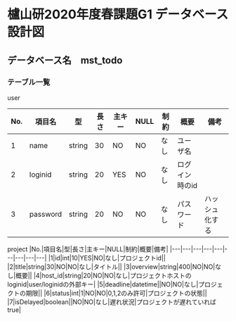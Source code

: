 # 櫨山研2020年度春課題G1 データベース設計図

## データベース名　mst_todo

### テーブル一覧
user

|No.|項目名|型|長さ|主キー|NULL|制約|概要|備考|
|---|---|---|---|---|---|---|---|---|
|1|name|string|30|NO|NO|なし|ユーザ名||
|2|loginid|string|20|YES|NO|なし|ログイン時のid||
|3|password|string|20|NO|NO|なし|パスワード|ハッシュ化する|

project
|No.|項目名|型|長さ|主キー|NULL|制約|概要|備考|
|---|---|---|---|---|---|---|---|---|
|1|id|int|10|YES|NO|なし|プロジェクトid||
|2|title|string|30|NO|NO|なし|タイトル||
|3|overview|string|400|NO|NO|なし|概要||
|4|host_id|string|20|NO|NO|なし|プロジェクトホストのloginid|user/loginidの外部キー|
|5|deadline|datetime||NO|NO|なし|プロジェクトの期限||
|6|status|int|1|NO|NO|0,1,2のみ許可|プロジェクトの状態||
|7|isDelayed|boolean||NO|NO|なし|遅れ状況|プロジェクトが遅れていればtrue|